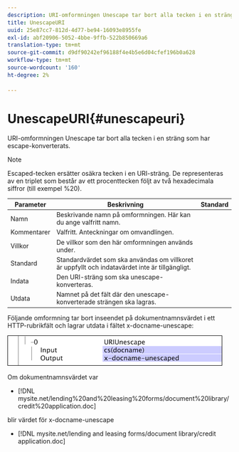 ```yaml
---
description: URI-omformningen Unescape tar bort alla tecken i en sträng som har escape-konverterats.
title: UnescapeURI
uuid: 25e87cc7-812d-4d77-be94-16093e8955fe
exl-id: abf20906-5052-4bbe-9ffb-522b850669a6
translation-type: tm+mt
source-git-commit: d9df90242ef96188f4e4b5e6d04cfef196b0a628
workflow-type: tm+mt
source-wordcount: '160'
ht-degree: 2%

---
```


# UnescapeURI{#unescapeuri}

URI-omformningen Unescape tar bort alla tecken i en sträng som har escape-konverterats.

>[!NOTE]
>
>Escaped-tecken ersätter osäkra tecken i en URI-sträng. De representeras av en triplet som består av ett procenttecken följt av två hexadecimala siffror (till exempel %20).

| Parameter | Beskrivning | Standard |
|---|---|---|
| Namn | Beskrivande namn på omformningen. Här kan du ange valfritt namn. |  |
| Kommentarer | Valfritt. Anteckningar om omvandlingen. |  |
| Villkor | De villkor som den här omformningen används under. |  |
| Standard | Standardvärdet som ska användas om villkoret är uppfyllt och indatavärdet inte är tillgängligt. |  |
| Indata | Den URI-sträng som ska unescape-konverteras. |  |
| Utdata | Namnet på det fält där den unescape-konverterade strängen ska lagras. |  |

Följande omformning tar bort inseendet på dokumentnamnsvärdet i ett HTTP-rubrikfält och lagrar utdata i fältet x-docname-unescape:

![](assets/cfg_TransformationType_UnescapeURI.png)

Om dokumentnamnsvärdet var

* [!DNL mysite.net/lending%20and%20leasing%20forms/document%20library/credit%20application.doc]

blir värdet för x-docname-unescape

* [!DNL mysite.net/lending and leasing forms/document library/credit application.doc]
